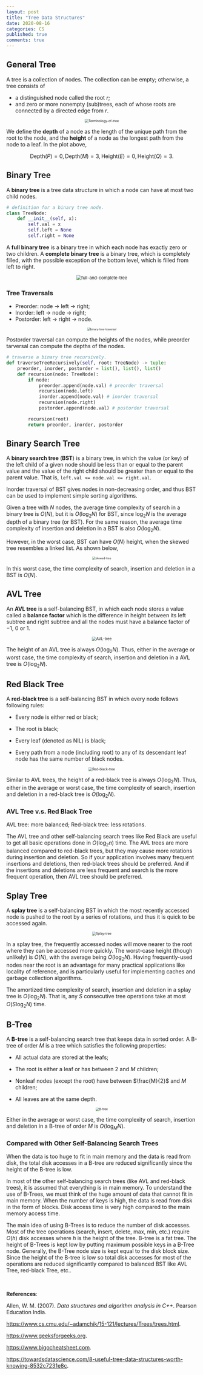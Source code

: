 ```yaml
---
layout: post
title: "Tree Data Structures"
date: 2020-08-16
categories: CS
published: true
comments: true
---
```


## General Tree

A tree is a collection of nodes. The collection can be empty; otherwise, a tree consists of

- a distinguished node called the root $r$; 
- and zero or more nonempty (sub)trees, each of whose roots are connected by a directed edge from $r$. 

<div style="text-align: center"> <img src="../pictures/terminology-of-tree.png" alt="Terminology-of-tree" style="zoom:60%;" /> </div>

We define the **depth** of a node as the length of the unique path from the root to the node, and the **height** of a node as the longest path from the node to a leaf. In the plot above, 

$$
\text{Depth}(P)=0, \text{Depth}(M)=3, \text{Height}(E)=0, \text{Height}(Q)=3.
$$

## Binary Tree

A **binary tree** is a tree data structure in which a node can have at most two child nodes.

```python
# definition for a binary tree node.
class TreeNode:
    def __init__(self, x):
        self.val = x
        self.left = None
        self.right = None
```

A **full binary tree** is a binary tree in which each node has exactly zero or two children. A **complete binary tree** is a binary tree, which is completely filled, with the possible exception of the bottom level, which is filled from left to right. 

<div style="text-align: center"> <img src="../pictures/full-and-complete-tree.bmp" alt="full-and-complete-tree" style="zoom: 80%;" /> </div>

### Tree Traversals

- Preorder: node -> left -> right;
- Inorder: left -> node -> right;
- Postorder: left -> right -> node.

<div style="text-align: center"> <img src="../pictures/binary-tree-traversal.png" alt="binary-tree-traversal" style="zoom:50%;" /> </div>

Postorder traversal can compute the heights of the nodes, while preorder tarversal can compute the depths of the nodes. 

```python
# traverse a binary tree recursively.
def traverseTreeRecursively(self, root: TreeNode) -> tuple:
    preorder, inorder, postorder = list(), list(), list()
    def recursion(node: TreeNode):
        if node:
            preorder.append(node.val) # preorder traversal
            recursion(node.left)
            inorder.append(node.val) # inorder traversal
            recursion(node.right)
            postorder.append(node.val) # postorder traversal

        recursion(root)
        return preorder, inorder, postorder
```

## Binary Search Tree

A **binary search tree** (**BST**) is a binary tree, in which the value (or key) of the left child of a given node should be less than or equal to the parent value and the value of the right child should be greater than or equal to the parent value. That is, `left.val <= node.val <= right.val`.

Inorder traversal of BST gives nodes in non-decreasing order, and thus BST can be used to implement simple sorting algorithms. 

Given a tree with $N$ nodes, the average time complexity of search in a binary tree is $O(N)$, but it is $O(\log_2N)$ for BST, since $\log_2N$ is the average depth of a binary tree (or BST). For the same reason, the average time complexity of insertion and deletion in a BST is also $O(\log_2N)$.

However, in the worst case, BST can have $O(N)$ height, when the skewed tree resembles a linked list. As shown below, 

<div style="text-align: center"> <img src="../pictures/skewed-tree.webp" alt="skewed-tree" style="zoom: 50%;" /> </div>

In this worst case, the time complexity of search, insertion and deletion in a BST is $O(N)$.

## AVL Tree

An **AVL tree** is a self-balancing BST, in which each node stores a value called a **balance factor** which is the difference in height between its left subtree and right subtree and all the nodes must have a balance factor of $-1$, $0$ or $1$.

<div style="text-align: center"> <img src="../pictures/AVL-tree.jpg" alt="AVL-tree" style="zoom:70%;" /> </div>

The height of an AVL tree is always $O(\log_2 N)$. Thus, either in the average or worst case, the time complexity of search, insertion and deletion in a AVL tree is $O(\log_2N)$. 

## Red Black Tree

A **red-black tree** is a self-balancing BST in which every node follows following rules:

- Every node is either red or black;

- The root is black;

- Every leaf (denoted as NIL) is black;

- Every path from a node (including root) to any of its descendant leaf node has the same number of black nodes. 

<div style="text-align: center"> <img src="../pictures/red-black.png" alt="Red-black-tree" style="zoom: 60%;" /> </div>

Similar to AVL trees, the height of a red-black tree is always $O(\log_2 N)$. Thus, either in the average or worst case, the time complexity of search, insertion and deletion in a red-black tree is $O(\log_2N)$.  

### AVL Tree v.s. Red Black Tree

AVL tree: more balanced; Red-black tree: less rotations.

The AVL tree and other self-balancing search trees like Red Black are useful to get all basic operations done in $O(\log_2 n)$ time. The AVL trees are more balanced compared to red-black trees, but they may cause more rotations during insertion and deletion. So if your application involves many frequent insertions and deletions, then red-black trees should be preferred. And if the insertions and deletions are less frequent and search is the more frequent operation, then AVL tree should be preferred. 

## Splay Tree

A **splay tree** is a self-balancing BST in which the most recently accessed node is pushed to the root by a series of rotations, and thus it is quick to be accessed again. 

<div style="text-align: center"> <img src="../pictures/splay-tree.png" alt="Splay-tree" style="zoom: 60%;" /> </div>

In a splay tree, the frequently accessed nodes will move nearer to the root where they can be accessed more quickly. The worst-case height (though unlikely) is $O(N)$, with the average being $O(\log_2N)$. Having frequently-used nodes near the root is an advantage for many practical applications like locality of reference, and is particularly useful for implementing  caches and garbage collection algorithms.

The amortized time complexity of search, insertion and deletion in a splay tree is $O(\log_2N)$. That is, any $S$ consecutive tree operations take at most $O(S \log_2 N)$ time. 

## B-Tree 

A **B-tree** is a self-balancing search tree that keeps data in sorted order. A B-tree of order $M$ is a tree which satisfies the following properties: 

- All actual data are stored at the leafs;

- The root is either a leaf or has between $2$ and $M$ children; 

- Nonleaf nodes (except the root) have between $\frac{M}{2}$ and $M$ children;

- All leaves are at the same depth. 

<div style="text-align: center"> <img src="../pictures/B-tree.png" alt="B-tree" style="zoom:55%;" /> </div>

Either in the average or worst case, the time complexity of search, insertion and deletion in a B-tree of order $M$ is $O(\log_MN)$. 

### Compared with Other Self-Balancing Search Trees

When the data is too huge to fit in main memory and the data is read from disk, the total disk accesses in a B-tree are reduced significantly since the height of the B-tree is low. 

In most of the other self-balancing search trees (like AVL and red-black trees), it is assumed that everything is in main memory. To understand the use of B-Trees, we must think of the huge amount of data that cannot fit in main memory. When the number of keys is high, the data is read from disk in the form of blocks. Disk access time is very high compared to the main memory access time. 

The main idea of using B-Trees is to reduce the number of disk accesses. Most of the tree operations (search, insert, delete, max, min, etc.) require $O(h)$ disk accesses where $h$ is the height of the tree. B-tree is a fat tree. The height of B-Trees is kept low by putting maximum possible keys in a B-Tree node. Generally, the B-Tree node size is kept equal to the disk block size. Since the height of the B-tree is low so total disk accesses for most of the operations are reduced significantly compared to balanced BST like AVL Tree, red-black Tree, etc..

<br>

**References**:

Allen, W. M. (2007). *Data structures and algorithm analysis in C++*. Pearson Education India.

https://www.cs.cmu.edu/~adamchik/15-121/lectures/Trees/trees.html.

https://www.geeksforgeeks.org.

https://www.bigocheatsheet.com.

https://towardsdatascience.com/8-useful-tree-data-structures-worth-knowing-8532c7231e8c.